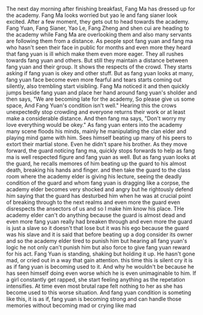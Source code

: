 The next day morning after finishing breakfast, Fang Ma has dressed up for the academy. Fang Ma looks worried but yao le and fang sianer look excited. After a few moment, they gets out to head towards the academy. Fang Yuan, Fang Sianer, Yao Le, Fang Zheng and shen cui are heading to the academy while Fang Ma are overlooking them and also many servants are following them from a distance. As people spot fang yuan and fang ma who hasn't seen their face in public for months and even more they heard that fang yuan is ill which make them even more eager. They all rushes towards fang yuan and others. But still they maintain a distance between fang yuan and their group. It shows the respects of the crowd. They starts asking if fang yuan is okey and other stuff. But as fang yuan looks at many, fang yuan face become even more fearful and tears starts coming out silently, also trembling start visibling. Fang Ma noticed it and then quickly jumps beside fang yuan and place her hand around fang yuan's sholder and then says, "We are becoming late for the academy, So please give us some space, And Fang Yuan's condition isn't well." Hearing this the crows unexpectedly stop crowding and everyone returns their work or at least make a considerable distance. And then fang ma says, "Don't worry my love everything would be okey." As fang yuan enters into the academy many scene floods his minds, mainly he manipulating the clan elder and playing mind game with him. Sees himself beating up many of his peers to extort their martial stone. Even he didn't spare his brother. As they move forward, the guard noticing fang ma, quickly stops forwards to help as fang ma is well respected figure and fang yuan as well. But as fang yuan looks at the guard, he recalls memores of him beating up the guard to his almost death, breaking his hands and finger. and then take the guard to the class room where the academy elder is giving his lecture, seeing the deadly condition of the guard and whom fang yuan is dragging like a corpse, the academy elder becomes very shocked and angry but he rightously defend him saying that the guard has desturbed him when he was at crucial point of breaking through to the next realms and even more the guard even disrespects the ansectors of us and so I make him know his place. THe academy elder can't do anything because the guard is almost dead and even more fang yuan really had breaken through  and even more the guard is just a slave so it doesn't that lose but it was his ego because the guard was his slave and it is said that before beating up a dog consider its owner and so the academy elder tired to punish him but hearing all fang yuan's logic he not only can't punish him but also force to give fang yuan reward for his act. Fang Yuan is standing, shaking but holding it up. He hasn't gone mad, or cried out in a way that gain attention. this time this is silent cry it is as if fang yuan is becoming used to it. And why he wouldn't be because he has seen himself doing even worse which he is even unimaginable to him. If a girl constantly get rapped, she start feeling anything as the repetation intensifies. At time even most brutal rape felt nothing to her as she has become used to this worse situation. And fang yuan condition is someting like this, it is as if, fang yuan is becoming strong and can handle those memories without becoming mad or crying like mad